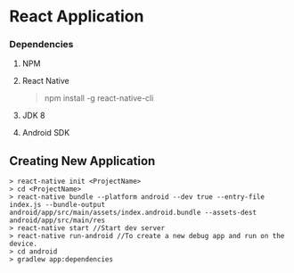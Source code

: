 # React Application

### Dependencies

1. NPM
2. React Native
	
	> npm install -g react-native-cli

3. JDK 8
4. Android SDK


## Creating New Application

	> react-native init <ProjectName>
	> cd <ProjectName>
	> react-native bundle --platform android --dev true --entry-file index.js --bundle-output android/app/src/main/assets/index.android.bundle --assets-dest android/app/src/main/res
	> react-native start //Start dev server
	> react-native run-android //To create a new debug app and run on the device.
	> cd android
	> gradlew app:dependencies

